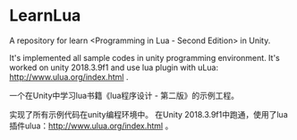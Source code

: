 # LearnLua

A repository for learn <Programming in Lua - Second Edition> in Unity.
  
It's implemented all sample codes in unity programming environment.
It's worked on unity 2018.3.9f1 and use lua plugin with uLua: http://www.ulua.org/index.html .


一个在Unity中学习lua书籍《lua程序设计 - 第二版》的示例工程。

实现了所有示例代码在unity编程环境中。
在Unity 2018.3.9f1中跑通，使用了lua插件ulua：http://www.ulua.org/index.html 。

